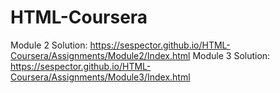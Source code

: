 # HTML-Coursera
Module 2 Solution: https://sespector.github.io/HTML-Coursera/Assignments/Module2/Index.html
Module 3 Solution: https://sespector.github.io/HTML-Coursera/Assignments/Module3/Index.html
